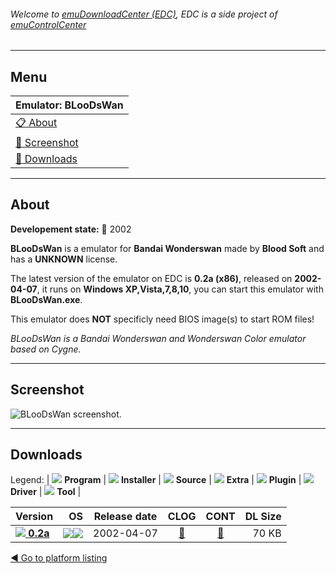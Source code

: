 ###### Welcome to [emuDownloadCenter (EDC)](https://github.com/PhoenixInteractiveNL/emuDownloadCenter/wiki/), EDC is a side project of [emuControlCenter](https://github.com/PhoenixInteractiveNL/emuControlCenter/wiki/)
***
## Menu
| **Emulator: BLooDsWan** |
|:---------|
| [:clipboard: About](#about) |
| [:sunrise: Screenshot](#screenshot) |
| [:floppy_disk: Downloads](#downloads) |
***
## About
**Developement state:** :red_circle: 2002

**BLooDsWan** is a emulator for **Bandai Wonderswan** made by **Blood Soft** and has a **UNKNOWN** license.

The latest version of the emulator on EDC is **0.2a (x86)**, released on **2002-04-07**, it runs on **Windows XP,Vista,7,8,10**, you can start this emulator with **BLooDsWan.exe**.

This emulator does **NOT** specificly need BIOS image(s) to start ROM files!

_BLooDsWan is a Bandai Wonderswan and Wonderswan Color emulator based on Cygne._
***
## Screenshot
![](https://raw.githubusercontent.com/PhoenixInteractiveNL/emuDownloadCenter/master/hooks/bloodswan/emulator_screen_01.jpg "BLooDsWan screenshot.")
***
## Downloads
Legend: | 
![](https://raw.githubusercontent.com/wiki/PhoenixInteractiveNL/emuDownloadCenter/images_misc/icon_program_24.png) **Program** | 
![](https://raw.githubusercontent.com/wiki/PhoenixInteractiveNL/emuDownloadCenter/images_misc/icon_installer_24.png) **Installer** | 
![](https://raw.githubusercontent.com/wiki/PhoenixInteractiveNL/emuDownloadCenter/images_misc/icon_source_code_24.png) **Source** | 
![](https://raw.githubusercontent.com/wiki/PhoenixInteractiveNL/emuDownloadCenter/images_misc/icon_extra_24.png) **Extra** | 
![](https://raw.githubusercontent.com/wiki/PhoenixInteractiveNL/emuDownloadCenter/images_misc/icon_plugin_24.png) **Plugin** | 
![](https://raw.githubusercontent.com/wiki/PhoenixInteractiveNL/emuDownloadCenter/images_misc/icon_driver_24.png) **Driver** | 
![](https://raw.githubusercontent.com/wiki/PhoenixInteractiveNL/emuDownloadCenter/images_misc/icon_tool_24.png) **Tool** | 
 
| Version | OS | Release date | CLOG | CONT | DL Size |
|:--------|---:|:------------:|:----:|:----:|--------:|
| [![](https://raw.githubusercontent.com/wiki/PhoenixInteractiveNL/emuDownloadCenter/images_misc/icon_program_24.png) **0.2a**](https://github.com/PhoenixInteractiveNL/edc-repo0007/raw/master/bloodswan/0.2a.7z) | ![](https://raw.githubusercontent.com/wiki/PhoenixInteractiveNL/emuDownloadCenter/images_misc/logo_windows_24.png)![](https://raw.githubusercontent.com/wiki/PhoenixInteractiveNL/emuDownloadCenter/images_misc/icon_32-bit_24.png) | 2002-04-07 | [:page_facing_up:](https://github.com/PhoenixInteractiveNL/edc-repo0007/blob/master/bloodswan/0.2a_changelog.txt) | [:mag_right:](https://github.com/PhoenixInteractiveNL/edc-repo0007/blob/master/bloodswan/0.2a_contents.txt) | 70 KB |

[:arrow_backward: Go to platform listing](https://github.com/PhoenixInteractiveNL/emuDownloadCenter/wiki/EDC-Platform-List)
